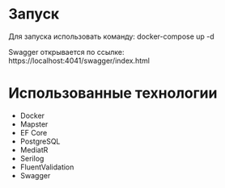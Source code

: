 # Запуск
Для запуска использовать команду: docker-compose up -d

Swagger открывается по ссылке: https://localhost:4041/swagger/index.html

# Использованные технологии
- Docker
- Mapster
- EF Core
- PostgreSQL
- MediatR
- Serilog
- FluentValidation
- Swagger

